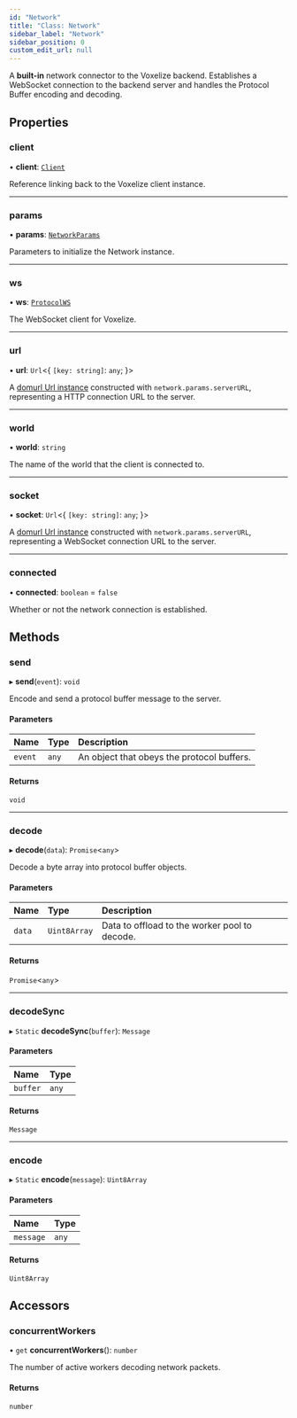 ```yaml
---
id: "Network"
title: "Class: Network"
sidebar_label: "Network"
sidebar_position: 0
custom_edit_url: null
---
```


A **built-in** network connector to the Voxelize backend. Establishes a WebSocket connection to the backend
server and handles the Protocol Buffer encoding and decoding.

## Properties

### client

• **client**: [`Client`](Client.md)

Reference linking back to the Voxelize client instance.

___

### params

• **params**: [`NetworkParams`](../modules.md#networkparams-36)

Parameters to initialize the Network instance.

___

### ws

• **ws**: [`ProtocolWS`](../modules.md#protocolws-36)

The WebSocket client for Voxelize.

___

### url

• **url**: `Url`<{ `[key: string]`: `any`;  }\>

A [domurl Url instance](https://github.com/Mikhus/domurl) constructed with `network.params.serverURL`,
representing a HTTP connection URL to the server.

___

### world

• **world**: `string`

The name of the world that the client is connected to.

___

### socket

• **socket**: `Url`<{ `[key: string]`: `any`;  }\>

A [domurl Url instance](https://github.com/Mikhus/domurl) constructed with `network.params.serverURL`,
representing a WebSocket connection URL to the server.

___

### connected

• **connected**: `boolean` = `false`

Whether or not the network connection is established.

## Methods

### send

▸ **send**(`event`): `void`

Encode and send a protocol buffer message to the server.

#### Parameters

| Name | Type | Description |
| :------ | :------ | :------ |
| `event` | `any` | An object that obeys the protocol buffers. |

#### Returns

`void`

___

### decode

▸ **decode**(`data`): `Promise`<`any`\>

Decode a byte array into protocol buffer objects.

#### Parameters

| Name | Type | Description |
| :------ | :------ | :------ |
| `data` | `Uint8Array` | Data to offload to the worker pool to decode. |

#### Returns

`Promise`<`any`\>

___

### decodeSync

▸ `Static` **decodeSync**(`buffer`): `Message`

#### Parameters

| Name | Type |
| :------ | :------ |
| `buffer` | `any` |

#### Returns

`Message`

___

### encode

▸ `Static` **encode**(`message`): `Uint8Array`

#### Parameters

| Name | Type |
| :------ | :------ |
| `message` | `any` |

#### Returns

`Uint8Array`

## Accessors

### concurrentWorkers

• `get` **concurrentWorkers**(): `number`

The number of active workers decoding network packets.

#### Returns

`number`
